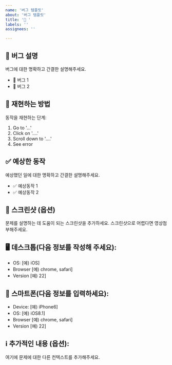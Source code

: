 ```yaml
---
name: '버그 템플릿'
about: '버그 템플릿'
title: '🐛 '
labels: ''
assignees: ''

---
```


## 🐛 버그 설명

버그에 대한 명확하고 간결한 설명해주세요.

- 🐛 버그 1
- 🐛 버그 2

## 🔄 재현하는 방법

동작을 재현하는 단계:

1. Go to '...'
2. Click on '....'
3. Scroll down to '....'
4. See error

## ✅ 예상한 동작

예상했던 일에 대한 명확하고 간결한 설명해주세요.

- ✅ 예상동작 1
- ✅ 예상동작 2

## 📸 스크린샷 (옵션)

문제를 설명하는 데 도움이 되는 스크린샷을 추가하세요. 스크린샷으로 어렵다면 영상첨부해주세요.

## 🖥️ 데스크톱(다음 정보를 작성해 주세요):

- OS: [예) iOS]
- Browser [예) chrome, safari]
- Version [예) 22]

## 📱 스마트폰(다음 정보를 입력하세요):

- Device: [예) iPhone6]
- OS: [예) iOS8.1]
- Browser [예) chrome, safari]
- Version [예) 22]

## ℹ️ 추가적인 내용 (옵션):

여기에 문제에 대한 다른 컨텍스트를 추가해주세요.
